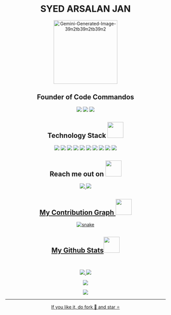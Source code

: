 <!-- Syed Arsalan Jan's Portfolio -->
<div align="center">
 <h1>SYED ARSALAN JAN</h1>
<img src="https://i.ibb.co/HX4gq6K/Gemini-Generated-Image-39n2tb39n2tb39n2.jpg" alt="Gemini-Generated-Image-39n2tb39n2tb39n2" height= "200px">
 <h2>Founder of Code Commandos</h2>
</div align="center">


<p align="center">
 
 <img src="https://badges.pufler.dev/visits/arsalan307/arsalan307"/> 
 <!-- <img src="https://badges.pufler.dev/years/arsalan307"/> -->
 <img src="https://badges.pufler.dev/repos/arsalan307"/>
 <img src="https://badges.pufler.dev/commits/monthly/arsalan307" />

</p>

<h2 align="center">Technology Stack <img src="https://github.com/arsalan307/arsalan307/blob/main/images/laptop.gif" width="50"></h2>

<p align="center">
<img src="https://img.shields.io/badge/-HTML5-E34F26?style=flat-square&logo=html5&logoColor=white"/>
<img src="https://img.shields.io/badge/-CSS3-1572B6?style=flat-square&logo=css3"/>
<img src="https://img.shields.io/badge/-Bootstrap-563D7C?style=flat-square&logo=bootstrap"/>
<img src="https://img.shields.io/badge/-JavaScript-black?style=flat-square&logo=javascript"/>
<img src="https://img.shields.io/badge/-Nodejs-black?style=flat-square&logo=Node.js"/>
<img src="https://img.shields.io/badge/-React-black?style=flat-square&logo=react"/>
<img src="https://img.shields.io/badge/-MongoDB-black?style=flat-square&logo=mongodb"/>
<img src="https://img.shields.io/badge/-MySQL-black?style=flat-square&logo=mysql"/>
<img src="https://img.shields.io/badge/-Git-black?style=flat-square&logo=git"/>
<img src="https://img.shields.io/badge/-GitHub-black?style=flat-square&logo=github"/>
</p>

<h2 align="center">Reach me out on <img src="https://media0.giphy.com/media/jqNPzdTTxQfOgOqpO4/source.gif" width="50"></h2>

<p align="center">
<a href="mailto: syedahad63@gmail.com">
 <img src="https://img.shields.io/badge/-syedahad63@gmail.com-c14438?style=flat-square&logo=Gmail&logoColor=white&link=mailto:syedahad63@gmail.com"/>
</a>
<a href="https://www.linkedin.com/in/syed-arsalan-jan-725a09241/">
 <img src="https://img.shields.io/badge/-syedarsalanjan-blue?style=flat-square&logo=Linkedin&logoColor=white&link=https://www.linkedin.com/in/syed-arsalan-jan/"/>
</p>


<h2 align="center">
  My Contribution Graph <img src="https://media.giphy.com/media/xUA7aZeLE2e0P7Znz2/giphy.gif" width="50">
</h2>
<p align="center">
  <img src="https://github.com/arsalan307/arsalan307/raw/output/github-contribution-grid-snake.svg" alt="snake"></center>
</p>

<h2 align="center">
  My Github Stats<img src="https://media.giphy.com/media/VgCDAzcKvsR6OM0uWg/giphy.gif" width="50">
</h2>
 
<br>

<p align = "center">
  <img  src = "https://github-readme-stats.vercel.app/api?username=arsalan307&show_icons=true&theme=radical&line_height=27">
  <img src = "https://github-readme-stats.vercel.app/api/top-langs/?username=arsalan307&hide=html,css,java,shaderlab,kotlin,hlsl&theme=radical">
</p>

<p align = "center">
 <img  src="https://github-readme-streak-stats.herokuapp.com/?user=arsalan307&show_icons=true&locale=en&layout=compact&theme=radical&line_height=0" />
</p> 

<p align = "center">
 <img src="https://activity-graph.herokuapp.com/graph?username=arsalan307&theme=redical">
</p> 
<hr>
<p align="center">If you like it, do fork 🍴 and star ⭐</p>
